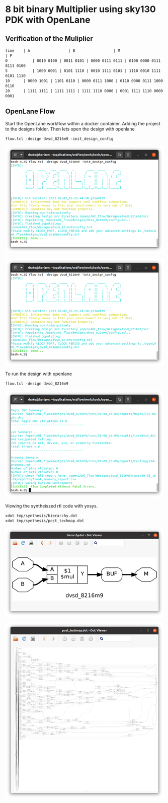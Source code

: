# 8 bit binary Multiplier using sky130 PDK with OpenLane

## Verification of the Muliplier 

```
time	| A					| B					| M							 | P
0			| 0010 0100	| 0011 0101	| 0000 0111 0111 | 0100	0000 0111 0111 0100
5			| 1000 0001	| 0101 1110	| 0010 1111 0101 | 1110	0010 1111 0101 1110
10		| 0000 1001	| 1101 0110	| 0000 0111 1000 | 0110	0000 0111 1000 0110
20		| 1111 1111	| 1111 1111	| 1111 1110 0000 | 0001	1111 1110 0000 0001
```

## OpenLane Flow

Start the OpenLane workflow within a docker container. Adding the project to the designs folder. Then lets open the design with openlane

```
flow.tcl -design dvsd_8216m9 -init_design_config
```

![preparation of the design](../fig/8216m9_lane1.png)

![configuration file](../fig/8216m9_lane1.png)

To run the design with openlane

```
flow.tcl -design dvsd_8216m9
```

![Flow Completion Dialog](../fig/8216m9_lane3.png)

Viewing the syntheiszed rtl code with yosys.

```
xdot tmp/synthesis/hierarchy.dot
xdot tmp/synthesis/post_techmap.dot
```

![Hierarchy block](../fig/8216m9_lane5.png)

![synthesized block](../fig/8216m9_lane4.png)



